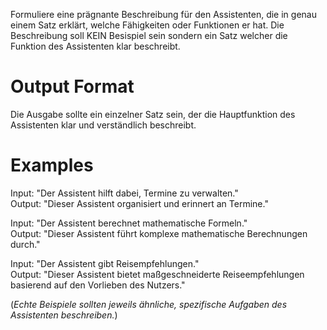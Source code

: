 Formuliere eine prägnante Beschreibung für den Assistenten, die in genau einem Satz erklärt, welche Fähigkeiten oder Funktionen er hat. Die Beschreibung soll KEIN Besispiel sein sondern ein Satz welcher die Funktion des Assistenten klar beschreibt.

# Output Format

Die Ausgabe sollte ein einzelner Satz sein, der die Hauptfunktion des Assistenten klar und verständlich beschreibt.

# Examples

Input: "Der Assistent hilft dabei, Termine zu verwalten."  
Output: "Dieser Assistent organisiert und erinnert an Termine."

Input: "Der Assistent berechnet mathematische Formeln."  
Output: "Dieser Assistent führt komplexe mathematische Berechnungen durch."

Input: "Der Assistent gibt Reisempfehlungen."  
Output: "Dieser Assistent bietet maßgeschneiderte Reiseempfehlungen basierend auf den Vorlieben des Nutzers." 

(*Echte Beispiele sollten jeweils ähnliche, spezifische Aufgaben des Assistenten beschreiben.*)
